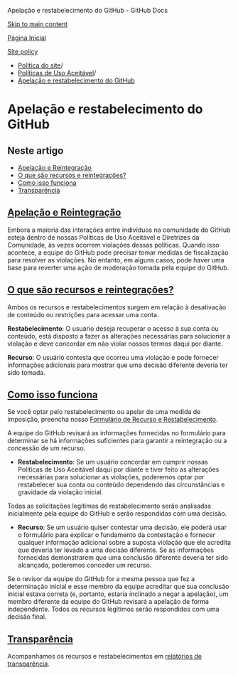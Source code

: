 Apelação e restabelecimento do GitHub - GitHub Docs

[Skip to main content](#main-content)

[Página Inicial](/pt)

[Site policy](/pt/site-policy)

* [Política do site](/pt/site-policy)/
* [Políticas de Uso Aceitável](/pt/site-policy/acceptable-use-policies)/
* [Apelação e restabelecimento do GitHub](/pt/site-policy/acceptable-use-policies/github-appeal-and-reinstatement)

Apelação e restabelecimento do GitHub
==========

Neste artigo
----------

* [Apelação e Reintegração](#appeal-and-reinstatement)
* [O que são recursos e reintegrações?](#what-are-appeals-and-reinstatements)
* [Como isso funciona](#how-this-works)
* [Transparência](#reinstatements)

[Apelação e Reintegração](#appeal-and-reinstatement)
----------

Embora a maioria das interações entre indivíduos na comunidade do GitHub esteja dentro de nossas Políticas de Uso Aceitável e Diretrizes da Comunidade, às vezes ocorrem violações dessas políticas. Quando isso acontece, a equipe do GitHub pode precisar tomar medidas de fiscalização para resolver as violações. No entanto, em alguns casos, pode haver uma base para reverter uma ação de moderação tomada pela equipe do GitHub.

[O que são recursos e reintegrações?](#what-are-appeals-and-reinstatements)
----------

Ambos os recursos e restabelecimentos surgem em relação à desativação de conteúdo ou restrições para acessar uma conta.

**Restabelecimento**: O usuário deseja recuperar o acesso à sua conta ou conteúdo, está disposto a fazer as alterações necessárias para solucionar a violação e deve concordar em não violar nossos termos daqui por diante.

**Recurso**: O usuário contesta que ocorreu uma violação e pode fornecer informações adicionais para mostrar que uma decisão diferente deveria ter sido tomada.

[Como isso funciona](#how-this-works)
----------

Se você optar pelo restabelecimento ou apelar de uma medida de imposição, preencha nosso [Formulário de Recurso e Restabelecimento](https://support.github.com/contact/reinstatement).

A equipe do GitHub revisará as informações fornecidas no formulário para determinar se há informações suficientes para garantir a reintegração ou a concessão de um recurso.

* **Restabelecimento**: Se um usuário concordar em cumprir nossas Políticas de Uso Aceitável daqui por diante e tiver feito as alterações necessárias para solucionar as violações, poderemos optar por restabelecer sua conta ou conteúdo dependendo das circunstâncias e gravidade da violação inicial.

Todas as solicitações legítimas de restabelecimento serão analisadas inicialmente pela equipe do GitHub e serão respondidas com uma decisão.

* **Recurso**: Se um usuário quiser contestar uma decisão, ele poderá usar o formulário para explicar o fundamento da contestação e fornecer qualquer informação adicional sobre a suposta violação que ele acredita que deveria ter levado a uma decisão diferente. Se as informações fornecidas demonstrarem que uma conclusão diferente deveria ter sido alcançada, poderemos conceder um recurso.

Se o revisor da equipe do GitHub for a mesma pessoa que fez a determinação inicial e esse membro da equipe acreditar que sua conclusão inicial estava correta (e, portanto, estaria inclinado a negar a apelação), um membro diferente da equipe do GitHub revisará a apelação de forma independente. Todos os recursos legítimos serão respondidos com uma decisão final.

[Transparência](#reinstatements)
----------

Acompanhamos os recursos e restabelecimentos em [relatórios de transparência](https://github.blog/2022-01-27-2021-transparency-report/#Appeals_and_other_reinstatements).
